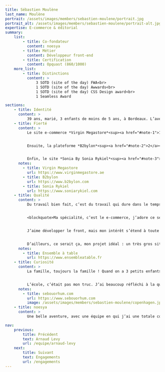 ```yaml
---
title: Sébastien Moulène
last_name: Moulène
portrait: /assets/images/members/sebastien-moulene/portrait.jpg
portrait_alt: /assets/images/members/sebastien-moulene/portrait-alt.jpg
expertise: E-commerce & éditorial
summary:
    list:
        - title: Co-fondateur
          content: noesya
        - title: Métier
          content: Développeur front-end
        - title: Certification
          content: Opquast (860/1000)
    more_list:
        - title: Distinctions
          content: >
              3 SOTD (site of the day) FWA<br>
              1 SOTD (site of the day) Awwards<br>
              1 SOTD (site of the day) CSS Design award<br>
              1 Seamless Award

sections:
    - title: Identité
      content: >
          39 ans, marié, 3 enfants de moins de 5 ans, à Bordeaux. L’aventure familiale ! Après une formation de web design en alternance dans une petite agence, *Cocoon*, j’ai été embauché pour faire du front et du PHP. J’ai tout appris grâce aux forums, avec des gens bienveillants qui m’ont apporté énormément. J’ai travaillé ensuite en freelance avec de belles agences : *BETC*, *Nurun*, *Mazarine*, *Dagobert*, *Soleil Noir*, *Colorz*, *Angström*, *84.Paris*, *DDB*, *Bonjour Paris*... A l’époque il y avait pas mal de Flash, du mini-site, j’ai fait un peu de bannières à mes débuts, comme tout le monde, puis Flash a disparu, et je me suis spécialisé sur l’HTML. J’ai travaillé avec Pierre-André et Arnaud en 2014, pour *Semio Design*, puis j’ai pris la responsabilité du dev front aux *Poupées Russes*, en 2019, en parallèle de mon activité freelance.
    - title: Fierté
      content: >
          Le site e-commerce *Virgin Megastore*<sup><a href="#note-1">1</a></sup> Emirats Arabes Unis, parce que c’était un gros défi technique : SAP Hybris pour le back-end. Je ne connaissais rien à Hybris, les équipes back-end ne connaissaient rien au front, il a fallu relier tout ça. J’ai souvenir d’un workshop à Dubaï avec les devs back, une expérience étonnante. Nous n’avons fait que travailler, donc je n’ai pas beaucoup vu la ville, mais c’est un endroit surprenant.


          Ensuite, la plateforme *B2bylon*<sup><a href="#note-2">2</a></sup>, depuis 3 ans aux *Poupées&nbsp;Russes*. C’est une plateforme B2B plutôt orientée marques de luxe, même si elle peut en réalité fonctionner pour n’importe quelle marque : de gros enjeux de stabilité et de robustesse, avec un fonctionnement en composants, beaucoup d’évolutions fonctionnelles, et une surcouche de styles en SASS pour chaque marque qui permet de personnaliser l’expérience utilisateur (logo, fontes, couleurs...).


          Enfin, le site *Sonia By Sonia Rykiel*<sup><a href="#note-3">3</a></sup> avec *84.Paris* et *Bonhomme*, un mini-site événementiel avec le fameux effet "wow". Beaucoup de javascript pour mettre en mouvement un très beau design, jouer avec la grille et du parallaxe, des choses qui s’ouvrent, du chargement asynchrone (AJAX), tout ça dans un délai un peu court, c’était très cool à faire.
      notes:
        - title: Virgin Megastore
          url: https://www.virginmegastore.ae
        - title: B2bylon
          url: https://www.b2bylon.com
        - title: Sonia Rykiel
          url: https://www.soniarykiel.com
    - title: Qualité
      content: >
          Du travail bien fait, c’est du travail qui dure dans le temps, stable, robuste. Du code propre, même s’il faut préciser le sens du mot, c’est très important : optimisé, bien pensé, minimisé autant que possible, organisé en composants pour favoriser la réutilisabilité.


          <blockquote>Ma spécialité, c’est le e-commerce, j’adore ce secteur !</blockquote>


          J’aime développer le front, mais mon intérêt s’étend à toute l’expérience utilisateur, notamment à l’entrelacement entre le contenu éditorial et le commerce. D’une façon générale, j’aime les gros sites qui impliquent une pensée globale, long-terme, et une anticipation des évolutions.


          D’ailleurs, ce serait ça, mon projet idéal : un très gros site e-commerce pérenne ! Malheureusement les e-shops sont refondus trop souvent, la pérennité de la plateforme technique n’est pas la norme. C’est peut-être un effet de mode, ou bien une difficulté à gérer les évolutions, je ne sais pas. Un site comme *Ensemble à table*<sup><a href="#note-4">4</a></sup>, c’est un vrai plaisir !
      notes:
        - title: Ensemble à table
          url: https://www.ensembleatable.fr
    - title: Curiosité
      content: >
          La famille, toujours la famille ! Quand on a 3 petits enfants, ça prend une grande place, on a fait une pause sur les road trips. J’ai beaucoup voyagé, avec mes yeux et mon ventre... Les voyages sont liés à la bonne bouffe, un pays choisi est souvent lié à ce qu’on va y manger, pour moi ça fait une bonne partie du choix. Et sur place, pas mal de photo, des instants de vie, des découvertes urbaines, je photographie des étonnements<sup><a href="#note-5">5</a></sup>. Je n’ai pas la culture de la photo de portrait, ma pratique photographique est très liée à l’exploration, donc j’en fais moins depuis que je ne voyage plus. Avec les enfants qui grandissent, c’est le retour de la liberté, on va les emmener avec nous !


          L’école, c’était pas mon truc. J’ai beaucoup réfléchi à la question de l’apprentissage récemment, comment j’aime apprendre, comment je sais apprendre. En fait j’ai besoin qu’on me montre, plutôt que de lire des choses. Je dois voir pour comprendre. C’est certainement lié à des habitudes d’autodidacte, le fruit de tout ce temps passé à chercher, à regarder comment les choses sont faites pour apprendre à les faire. Je pars des exemples pour comprendre les principes. Et la relation à un tuteur est très efficace pour moi, quelqu’un qui te guide dans un domaine en te montrant les bonnes pratiques. J’ai du mal à être certain de la qualité de ce que je trouve par moi-même, je doute beaucoup. Donc j’aime apprendre de gens qui maîtrisent leur art, je fais confiance au savoir-faire.
      notes:
        - title: sebouorhum.com
          url: https://www.sebouorhum.com
          image: /assets/images/members/sebastien-moulene/copenhagen.jpg
    - title: noesya
      content: >
          Une belle aventure, avec une équipe en qui j’ai une totale confiance. Nos profils sont complémentaires, nos valeurs sont communes, il y a de la bienveillance, de la courtoisie, des discussions ouvertes, de l’honnêteté, surtout. Et beaucoup de compétence, évidemment, c’est fondamental.

nav:
    previous:
        title: Précédent
        text: Arnaud Levy
        url: /equipe/arnaud-levy
    next:
        title: Suivant
        text: Engagements
        url: /engagements
---
```

